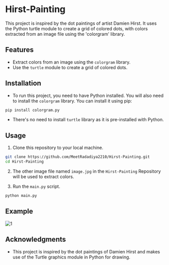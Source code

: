 # Hirst-Painting
This project is inspired by the dot paintings of artist Damien Hirst. It uses the Python turtle module to create a grid of colored dots, with colors extracted from an image file using the 'colorgram' library.

## Features

- Extract colors from an image using the `colorgram` library.
- Use the `turtle` module to create a grid of colored dots.

## Installation

- To run this project, you need to have Python installed. You will also need to install the `colorgram` library. You can install it using pip:

```bash
pip install colorgram.py
```

- There's no need to install `turtle` library as it is pre-installed with Python.

## Usage

1. Clone this repository to your local machine.

```bash
git clone https://github.com/MeetRadadiya2210/Hirst-Painting.git
cd Hirst-Painting
```

2. The other image file named `image.jpg` in the `Hirst-Painting` Repository will be used to extract colors.

3. Run the `main.py` script.

```bash
python main.py
```

## Example

![1](https://github.com/user-attachments/assets/f900b36e-b3f6-4a25-bb8e-953546fe55dd)

## Acknowledgments

- This project is inspired by the dot paintings of Damien Hirst and makes use of the Turtle graphics module in Python for drawing.
